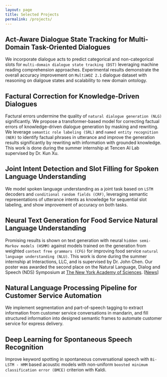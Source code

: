 ```yaml
---
layout: page
title: Selected Projects
permalink: /projects/
---
```


## Act-Aware Dialogue State Tracking for Multi-Domain Task-Oriented Dialogues

We incorporate dialogue acts to predict categorical and non-categorical slots for ``multi-domain dialogue state tracking (DST)`` leveraging machine reading comprehension approaches. Experimental results demonstrate the overall accuracy improvement on ``MultiWOZ 2.1`` dialogue dataset with reasoning on dialgoue states and scalability to new domain ontology.

## Factural Correction for Knowledge-Driven Dialogues

Factural errors undermine the quality of ``natural dialogue generation (NLG)`` significantly. We propose a transformer-based model for correcting factual errors of knowledge-driven dialogue generation by masking and rewriting. We leverage ``semantic role labeling (SRL)`` and ``named entity recognition (NER)`` to identify factual phrases in utterance and improve the generation results significantly by rewriting with information with grounded knowledge. This work is done during the summer internship at Tencen AI Lab supervised by Dr. Kun Xu.

## Joint Intent Detection and Slot Filling for Spoken Language Understanding

We model spoken language understanding as a joint task based on ``LSTM`` decoders and ``conditional random fields (CRF)``, leveraging semantic representations of utterance intents as knowledge for sequential slot labeling, and show improvement of accuracy on both tasks. 

## Neural Text Generation for Food Service Natural Language Understanding

Promising results is shown on text generation with neural ``hidden semi-Markov models (HSMM)`` against models trained on the generation from weighted ``context free grammars (CFG)`` for improving food service ``natural language understanding (NLU)``. This work is done during the summer internship at Interactions, LLC, and is supervised by Dr. John Chen. Our poster was awarded the second place on the Natural Language, Dialog and Speech (NDS) Symposium at [The New York Academy of Sciences](https://www.nyas.org/). [[News](https://twitter.com/interactionsco/status/1198963196117299202)]

## Natural Language Processing Pipeline for Customer Service Automation

We implement segmentation and part-of-speech tagging to extract information from customer service conversations in mandarin, and fill structured information into designed semantic frames to automate customer service for express delivery.

## Deep Learning for Spontaneous Speech Recognition

Improve keyword spotting in spontaneous conversational speech with ``Bi-LSTM - HMM`` based acoustic models with non-uniform ``boosted minimum classification error (BMCE)`` criterion with Kaldi.

